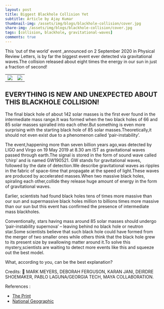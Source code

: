 ```yaml
---
layout: post
title: Biggest Blackhole Collision Yet
subtitle: Article by Ajay Kumar
thumbnail-img: /assets/img/blogs/blackhole-collision/cover.jpg
share-img: /assets/img/blogs/blackhole-collision/cover.jpg
tags: [collision, blackhole, gravitational-waves]
comments: true
---
```


This ‘out of the world’ event ,announced on 2 September 2020 in Physical Review Letters, is by far the biggest event ever detected via gravitational waves.The collision released about eight times the energy in our sun in just a fraction of second!

<table>
<tr>
<td><img loading="lazy" src="{{ site.baseurl }}/assets/img/blogs/blackhole-collision/cover.jpg"></td>
<td><img loading="lazy" src="{{ site.baseurl }}/assets/img/blogs/blackhole-collision/collision.jpg"></td>
</tr>
</table>

## EVERYTHING IS NEW AND UNEXPECTED ABOUT THIS BLACKHOLE COLLISION!

The final black hole of about 142 solar masses is the first ever found in the intermediate mass range.It was formed when the two black holes of 66 and 85 solar masses spiralled into each other.But something is even more surprising with the starting black hole of 85 solar masses.Theoretically,it should not even exist due to a phenomenon called ‘pair-instability’.

The event,happening more than seven billion years ago,was detected by LIGO and Virgo on 19 May 2019 at 8.30 am IST as gravitational waves passed through earth.The signal is stored in the form of sound wave called ‘chirp’ and is named GW190521. GW stands for gravitational waves, followed by the date of detection.We describe gravitational waves as ripples in the fabric of space-time that propagate at the speed of light.These waves are produced by accelerated masses.When two massive black holes, spiraling each other,collide they release huge amount of energy in the form of gravitational waves.

Earlier, scientists had found black holes tens of times more massive than our sun and supermassive black holes million to billions times more massive than our sun but this event has confirmed the presence of intermediate mass blackholes.

Conventionally, stars having mass around 85 solar masses should undergo ‘pair-instability supernova‘ – leaving behind no black hole or neutron star.Some scientists believe that such black hole could have formed from the merger of two smaller ones while others think that the black hole grew to its present size by swallowing matter around it.To solve this mystery,scientists are waiting to detect more events like this and squeeze out the best model.

What, according to you, can be the best explanation?

Credits: 📸 MARK MEYERS, DEBORAH FERGUSON, KARAN JANI, DEIRDRE SHOEMAKER, PABLO LAGUNA/GEORGIA TECH, MAYA COLLABORATION.

References :

- [The Print](https://theprint.in/science/astrophysicists-spot-biggest-black-hole-collision-so-far-and-a-mystery-begins-to-unfurl/494246/.)
- [National Geographic](https://www.google.com/amp/s/api.nationalgeographic.com/distribution/public/amp/science/2020/09/shocking-black-hole-triggered-gigantic-cosmic-bang)
